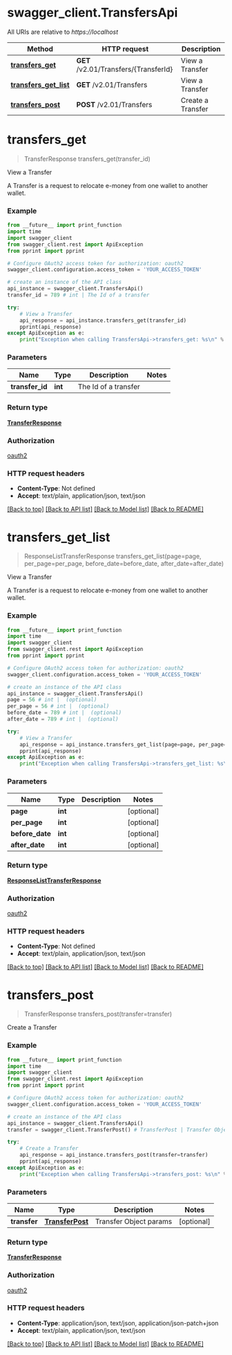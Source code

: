 # swagger_client.TransfersApi

All URIs are relative to *https://localhost*

Method | HTTP request | Description
------------- | ------------- | -------------
[**transfers_get**](TransfersApi.md#transfers_get) | **GET** /v2.01/Transfers/{TransferId} | View a Transfer
[**transfers_get_list**](TransfersApi.md#transfers_get_list) | **GET** /v2.01/Transfers | View a Transfer
[**transfers_post**](TransfersApi.md#transfers_post) | **POST** /v2.01/Transfers | Create a Transfer


# **transfers_get**
> TransferResponse transfers_get(transfer_id)

View a Transfer

A Transfer is a request to relocate e-money from one wallet to another wallet.

### Example 
```python
from __future__ import print_function
import time
import swagger_client
from swagger_client.rest import ApiException
from pprint import pprint

# Configure OAuth2 access token for authorization: oauth2
swagger_client.configuration.access_token = 'YOUR_ACCESS_TOKEN'

# create an instance of the API class
api_instance = swagger_client.TransfersApi()
transfer_id = 789 # int | The Id of a transfer

try: 
    # View a Transfer
    api_response = api_instance.transfers_get(transfer_id)
    pprint(api_response)
except ApiException as e:
    print("Exception when calling TransfersApi->transfers_get: %s\n" % e)
```

### Parameters

Name | Type | Description  | Notes
------------- | ------------- | ------------- | -------------
 **transfer_id** | **int**| The Id of a transfer | 

### Return type

[**TransferResponse**](TransferResponse.md)

### Authorization

[oauth2](../README.md#oauth2)

### HTTP request headers

 - **Content-Type**: Not defined
 - **Accept**: text/plain, application/json, text/json

[[Back to top]](#) [[Back to API list]](../README.md#documentation-for-api-endpoints) [[Back to Model list]](../README.md#documentation-for-models) [[Back to README]](../README.md)

# **transfers_get_list**
> ResponseListTransferResponse transfers_get_list(page=page, per_page=per_page, before_date=before_date, after_date=after_date)

View a Transfer

A Transfer is a request to relocate e-money from one wallet to another wallet.

### Example 
```python
from __future__ import print_function
import time
import swagger_client
from swagger_client.rest import ApiException
from pprint import pprint

# Configure OAuth2 access token for authorization: oauth2
swagger_client.configuration.access_token = 'YOUR_ACCESS_TOKEN'

# create an instance of the API class
api_instance = swagger_client.TransfersApi()
page = 56 # int |  (optional)
per_page = 56 # int |  (optional)
before_date = 789 # int |  (optional)
after_date = 789 # int |  (optional)

try: 
    # View a Transfer
    api_response = api_instance.transfers_get_list(page=page, per_page=per_page, before_date=before_date, after_date=after_date)
    pprint(api_response)
except ApiException as e:
    print("Exception when calling TransfersApi->transfers_get_list: %s\n" % e)
```

### Parameters

Name | Type | Description  | Notes
------------- | ------------- | ------------- | -------------
 **page** | **int**|  | [optional] 
 **per_page** | **int**|  | [optional] 
 **before_date** | **int**|  | [optional] 
 **after_date** | **int**|  | [optional] 

### Return type

[**ResponseListTransferResponse**](ResponseListTransferResponse.md)

### Authorization

[oauth2](../README.md#oauth2)

### HTTP request headers

 - **Content-Type**: Not defined
 - **Accept**: text/plain, application/json, text/json

[[Back to top]](#) [[Back to API list]](../README.md#documentation-for-api-endpoints) [[Back to Model list]](../README.md#documentation-for-models) [[Back to README]](../README.md)

# **transfers_post**
> TransferResponse transfers_post(transfer=transfer)

Create a Transfer



### Example 
```python
from __future__ import print_function
import time
import swagger_client
from swagger_client.rest import ApiException
from pprint import pprint

# Configure OAuth2 access token for authorization: oauth2
swagger_client.configuration.access_token = 'YOUR_ACCESS_TOKEN'

# create an instance of the API class
api_instance = swagger_client.TransfersApi()
transfer = swagger_client.TransferPost() # TransferPost | Transfer Object params (optional)

try: 
    # Create a Transfer
    api_response = api_instance.transfers_post(transfer=transfer)
    pprint(api_response)
except ApiException as e:
    print("Exception when calling TransfersApi->transfers_post: %s\n" % e)
```

### Parameters

Name | Type | Description  | Notes
------------- | ------------- | ------------- | -------------
 **transfer** | [**TransferPost**](TransferPost.md)| Transfer Object params | [optional] 

### Return type

[**TransferResponse**](TransferResponse.md)

### Authorization

[oauth2](../README.md#oauth2)

### HTTP request headers

 - **Content-Type**: application/json, text/json, application/json-patch+json
 - **Accept**: text/plain, application/json, text/json

[[Back to top]](#) [[Back to API list]](../README.md#documentation-for-api-endpoints) [[Back to Model list]](../README.md#documentation-for-models) [[Back to README]](../README.md)

